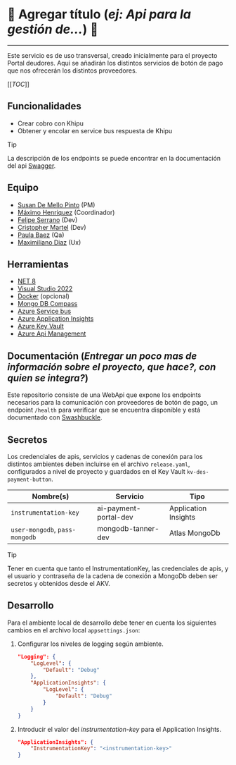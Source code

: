 ﻿# :star2: Agregar título (*ej: Api para la gestión de...*) :star2:
---
Este servicio es de uso transversal, creado inicialmente para el proyecto Portal deudores. Aqui se añadirán los distintos servicios de botón de pago que nos 
ofrecerán los distintos proveedores.

[[_TOC_]]

## Funcionalidades
- Crear cobro con Khipu
- Obtener y encolar en service bus respuesta de Khipu

> [!Tip]
> La descripción de los endpoints se puede encontrar en la documentación del api [Swagger](https://nginx-dev.tanner.cl/enterprise/payment-button/main/swagger/index.html).
## Equipo 

- [Susan De Mello Pinto](mailto:susan.demello@tanner.cl) (PM)
- [Máximo Henriquez](mailto:maximo.henriquez@tanner.cl) (Coordinador)
- [Felipe Serrano](mailto:felipe.serrano@tanner.cl) (Dev)
- [Cristopher Martel](mailto:cristopher.martel@tanner.cl) (Dev)
- [Paula Baez](mailto:paula.baez@tanner.cl) (Qa)
- [Maximiliano Diaz](mailto:maximiliano.diaz@tanner.cl) (Ux)

## Herramientas

- [NET 8](https://dotnet.microsoft.com/download/dotnet-core/6.0)
- [Visual Studio 2022](https://visualstudio.microsoft.com/es/downloads/)
- [Docker](https://www.docker.com/) (opcional)
- [Mongo DB Compass](https://www.mongodb.com/products/compass)
- [Azure Service bus](https://learn.microsoft.com/en-us/azure/service-bus-messaging/service-bus-messaging-overview)
- [Azure Application Insights](https://learn.microsoft.com/es-es/azure/azure-monitor/app/app-insights-overview)
- [Azure Key Vault](https://learn.microsoft.com/es-es/azure/key-vault/general/overview)
- [Azure Api Management](https://learn.microsoft.com/es-es/azure/api-management/)


## Documentación (*Entregar un poco mas de información sobre el proyecto, que hace?, con quien se integra?*)

Este repositorio consiste de una WebApi que expone los endpoints necesarios para la comunicación con proveedores de botón de pago, 
un endpoint `/health` para verificar que se encuentra disponible y está documentado con [Swashbuckle](https://github.com/domaindrivendev/Swashbuckle.AspNetCore).

## Secretos

Los credenciales de apis, servicios y cadenas de conexión para los distintos ambientes deben incluirse en el archivo `release.yaml`, configurados a nivel de proyecto y guardados en el Key Vault `kv-des-payment-button`.

| Nombre(s) | Servicio | Tipo |
|--|--|--|
| `instrumentation-key` | ai-payment-portal-dev | Application Insights |
| `user-mongodb`, `pass-mongodb` | mongodb-tanner-dev | Atlas MongoDb |
> [!Tip]
> Tener en cuenta que tanto el InstrumentationKey, las credenciales de apis, y el usuario y contraseña de la cadena de conexión a MongoDb deben ser secretos y obtenidos desde el AKV.

## Desarrollo

Para el ambiente local de desarrollo debe tener en cuenta los siguientes cambios en el archivo local `appsettings.json`:

1. Configurar los niveles de logging según ambiente.

    ```json
    "Logging": {
        "LogLevel": {
            "Default": "Debug"
        },
        "ApplicationInsights": {
            "LogLevel": {
                "Default": "Debug"
            }
        }
    }
    ```
	
2. Introducir el valor del *instrumentation-key* para el Application Insights.

    ```json
    "ApplicationInsights": {
        "InstrumentationKey": "<instrumentation-key>"
    }
    ```